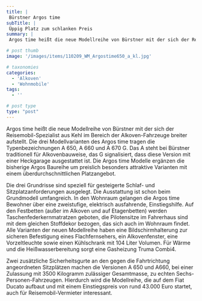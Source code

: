 ```yaml
---
title: |
 Bürstner Argos time
subTitle: |
 Üppig Platz zum schlanken Preis
summary: |
 Argos time heißt die neue Modellreihe von Bürstner mit der sich der Reisemobil-Spezialist aus Kehl im Bereich der Alkoven-Fahrzeuge breiter aufstellt. Die drei Argos time Modelle A 650, A 660 und A 670 G sind preislich besonders attraktive Varianten mit einem überdurchschnittlichen Platzangebot. Der Preis der Argos time Modelle beginnt

# post thumb
image: '/images/items/110209_WM_Argostime650_a_kl.jpg'

# taxonomies
categories: 
  - 'Alkoven'
  - 'Wohnmobile'
tags:
  - ''

# post type
type: "post"
---
```


Argos time heißt die neue Modellreihe von Bürstner mit der sich der Reisemobil-Spezialist aus Kehl im Bereich der Alkoven-Fahrzeuge breiter aufstellt. Die drei Modellvarianten des Argos time tragen die Typenbezeichnungen A 650, A 660 und A 670 G. Das A steht bei Bürstner traditionell für Alkovenbauweise, das G signalisiert, dass diese Version mit einer Heckgarage ausgestattet ist. Die Argos time Modelle ergänzen die bisherige Argos Baureihe um preislich besonders attraktive Varianten mit einem überdurchschnittlichen Platzangebot.

Die drei Grundrisse sind speziell für gesteigerte Schlaf- und Sitzplatzanforderungen ausgelegt. Die Ausstattung ist schon beim Grundmodell umfangreich. In den Wohnraum gelangen die Argos time Bewohner über eine zweistufige, elektrisch ausfahrende, Einstiegshilfe. Auf den Festbetten (außer im Alkoven und auf Etagenbetten) werden Taschenfederkernmatratzen geboten, die Pilotensitze im Fahrerhaus sind mit dem gleichen Stoffdekor bezogen, das sich auch im Wohnraum findet. Alle Varianten der neuen Modellreihe haben eine Bildschirmhalterung zur sicheren Befestigung eines Flachfernsehers, ein Alkovenfenster, eine Vorzeltleuchte sowie einen Kühlschrank mit 104 Liter Volumen. Für Wärme und die Heißwasserbereitung sorgt eine Gasheizung Truma Combi4.

Zwei zusätzliche Sicherheitsgurte an den gegen die Fahrtrichtung angeordneten Sitzplätzen machen die Versionen A 650 und A660, bei einer Zulassung mit 3500 Kilogramm zulässiger Gesamtmasse, zu echten Sechs-Personen-Fahrzeugen. Hierdurch wird die Modellreihe, die auf dem Fiat Ducato aufbaut und mit einem Einstiegspreis von rund 43.000 Euro startet, auch für Reisemobil-Vermieter interessant.